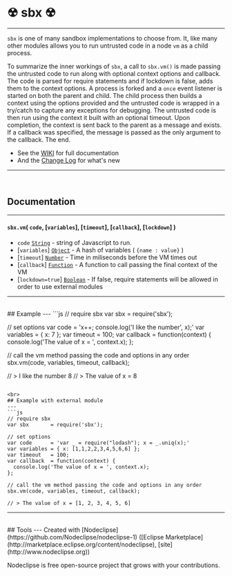 # ☢ sbx ☢
---

`sbx` is one of many sandbox implementations to choose from. It, like many other modules allows you to run untrusted code in a node `vm` as a child process. 

To summarize the inner workings of `sbx`, a call to `sbx.vm()` is made passing the untrusted code to run along with optional context options and callback. The code is parsed for require statements and if lockdown is false, adds them to the context options. A process is forked and a `once` event listener is started on both the parent and child. The child process then builds a context using the options provided and the untrusted code is wrapped in a try/catch to capture any exceptions for debugging. The untrusted code is then run using the context it built with an optional timeout. Upon completion, the context is sent back to the parent as a message and exists. If a callback was specified, the message is passed as the only argument to the callback. The end.

* See the [WIKI](https://github.com/bhoriuchi/sbx/wiki) for full documentation
* And the [Change Log](https://github.com/bhoriuchi/sbx/wiki/Change-Log) for what's new

---
<br>

## Documentation
---
#### `sbx.vm`( `code`, [`variables`], [`timeout`], [`callback`], [`lockdown`] )

* `code` [`String`](https://developer.mozilla.org/en-US/docs/Web/JavaScript/Reference/Global_Objects/String) - string of Javascript to run.
* [`variables`] [`Object`](https://developer.mozilla.org/en-US/docs/Web/JavaScript/Reference/Global_Objects/Object) - A hash of variables ( `{name : value}` )
* [`timeout`] [`Number`](https://developer.mozilla.org/en-US/docs/Web/JavaScript/Reference/Global_Objects/Number) - Time in miliseconds before the VM times out
* [`callback`] [`Function`](https://developer.mozilla.org/en-US/docs/Web/JavaScript/Reference/Global_Objects/Function) - A function to call passing the final context of the VM
* [`lockdown=true`] [`Boolean`](https://developer.mozilla.org/en-US/docs/Web/JavaScript/Reference/Global_Objects/Boolean) - If false, require statements will be allowed in order to use external modules

---
<br>
## Example
---
```js
// require sbx
var sbx       = require('sbx');

// set options
var code      = 'x++; console.log(\'I like the number\', x);'
var variables = { x: 7 };
var timeout   = 100;
var callback  = function(context) {
  console.log('The value of x = ', context.x);
};

// call the vm method passing the code and options in any order
sbx.vm(code, variables, timeout, callback);

// > I like the number 8
// > The value of x = 8

```

<br>
## Example with external module
---
```js
// require sbx
var sbx       = require('sbx');

// set options
var code      = 'var _ = require("lodash"); x = _.uniq(x);'
var variables = { x: [1,1,2,2,3,4,5,6,6] };
var timeout   = 100;
var callback  = function(context) {
  console.log('The value of x = ', context.x);
};

// call the vm method passing the code and options in any order
sbx.vm(code, variables, timeout, callback);

// > The value of x = [1, 2, 3, 4, 5, 6]

```


---
<br>
## Tools
---
Created with [Nodeclipse](https://github.com/Nodeclipse/nodeclipse-1)
 ([Eclipse Marketplace](http://marketplace.eclipse.org/content/nodeclipse), [site](http://www.nodeclipse.org))   

Nodeclipse is free open-source project that grows with your contributions.
